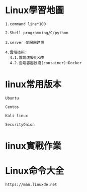 # Linux學習地圖
```
1.command line*100

2.Shell programming/C/python

3.server 伺服器建置

4.雲端技術:
  4.1.雲端虛擬化KVM
  4.2.雲端容器技術(container):Docker

```

# linux常用版本
```
Ubuntu
```
```
Centos
```

```
Kali linux
```

```
SecurityOnion
```

# linux實戰作業

# Linux命令大全
```
https://man.linuxde.net
```
